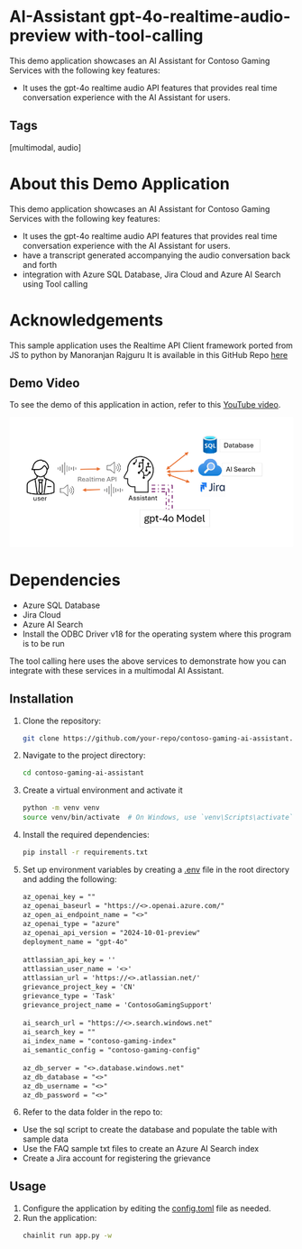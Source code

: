 # AI-Assistant gpt-4o-realtime-audio-preview with-tool-calling
This demo application showcases an AI Assistant for Contoso Gaming Services with the following key features:
- It uses the gpt-4o realtime audio API features that provides real time conversation experience with the AI Assistant for users.

## Tags
[multimodal, audio]

# About this Demo Application

This demo application showcases an AI Assistant for Contoso Gaming Services with the following key features:
- It uses the gpt-4o realtime audio API features that provides real time conversation experience with the AI Assistant for users.
- have a transcript generated accompanying the audio conversation back and forth
- integration with Azure SQL Database, Jira Cloud and Azure AI Search using Tool calling

# Acknowledgements
This sample application uses the Realtime API Client framework ported from JS to python by Manoranjan Rajguru
It is available in this GitHub Repo [here](https://github.com/monuminu/AOAI_Samples/tree/main/realtime-assistant-support)

## Demo Video

To see the demo of this application in action, refer to this [YouTube video](https://youtu.be/nNa-ygGk62Y).

![alt text](image.png)


# Dependencies
- Azure SQL Database
- Jira Cloud
- Azure AI Search
- Install the ODBC Driver v18 for the operating system where this program is to be run

The tool calling here uses the above services to demonstrate how you can integrate with these services in a multimodal AI Assistant.


## Installation
1. Clone the repository:
    ```sh
    git clone https://github.com/your-repo/contoso-gaming-ai-assistant.git
    ```
2. Navigate to the project directory:
    ```sh
    cd contoso-gaming-ai-assistant
    ```
3. Create a virtual environment and activate it
    ```sh
    python -m venv venv
    source venv/bin/activate  # On Windows, use `venv\Scripts\activate`
    ```
4. Install the required dependencies:
    ```sh
    pip install -r requirements.txt

5. Set up environment variables by creating a [.env](http://_vscodecontentref_/1) file in the root directory and adding the following:
    ```env
    az_openai_key = ""
    az_openai_baseurl = "https://<>.openai.azure.com/"
    az_open_ai_endpoint_name = "<>"
    az_openai_type = "azure"
    az_openai_api_version = "2024-10-01-preview"
    deployment_name = "gpt-4o" 

    attlassian_api_key = ''
    attlassian_user_name = '<>'
    attlassian_url = 'https://<>.atlassian.net/'
    grievance_project_key = 'CN'
    grievance_type = 'Task'
    grievance_project_name = 'ContosoGamingSupport'
    
    ai_search_url = "https://<>.search.windows.net"
    ai_search_key = ""
    ai_index_name = "contoso-gaming-index"
    ai_semantic_config = "contoso-gaming-config"

    az_db_server = "<>.database.windows.net" 
    az_db_database = "<>" 
    az_db_username = "<>" 
    az_db_password = "<>"
    ```
6. Refer to the data folder in the repo to:
- Use the sql script to create the database and populate the table with sample data
- Use the FAQ sample txt files to create an Azure AI Search index
- Create a Jira account for registering the grievance
## Usage
1. Configure the application by editing the [config.toml](http://_vscodecontentref_/0) file as needed.
2. Run the application:
    ```sh
    chainlit run app.py -w
    ```

